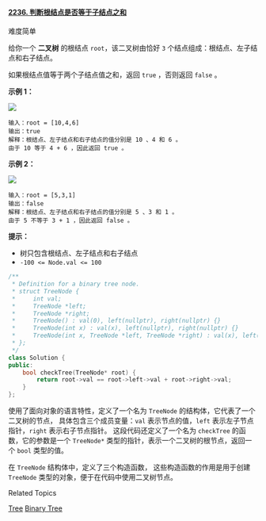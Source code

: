 #### [2236. 判断根结点是否等于子结点之和](https://leetcode.cn/problems/root-equals-sum-of-children/)

难度简单

给你一个  **二叉树** 的根结点 `root`，该二叉树由恰好 `3` 个结点组成：根结点、左子结点和右子结点。

如果根结点值等于两个子结点值之和，返回 `true` ，否则返回  `false`  。

**示例 1：**

![](https://assets.leetcode.com/uploads/2022/04/08/graph3drawio.png)
```
输入：root = [10,4,6]
输出：true
解释：根结点、左子结点和右子结点的值分别是 10 、4 和 6 。
由于 10 等于 4 + 6 ，因此返回 true 。
```
**示例 2：**

![](https://assets.leetcode.com/uploads/2022/04/08/graph3drawio-1.png)
```
输入：root = [5,3,1]
输出：false
解释：根结点、左子结点和右子结点的值分别是 5 、3 和 1 。
由于 5 不等于 3 + 1 ，因此返回 false 。
```
**提示：**

-   树只包含根结点、左子结点和右子结点
-   `-100 <= Node.val <= 100`

```cpp
/**
 * Definition for a binary tree node.
 * struct TreeNode {
 *     int val;
 *     TreeNode *left;
 *     TreeNode *right;
 *     TreeNode() : val(0), left(nullptr), right(nullptr) {}
 *     TreeNode(int x) : val(x), left(nullptr), right(nullptr) {}
 *     TreeNode(int x, TreeNode *left, TreeNode *right) : val(x), left(left), right(right) {}
 * };
 */
class Solution {
public:
    bool checkTree(TreeNode* root) {
        return root->val == root->left->val + root->right->val;
    }
};
```
使用了面向对象的语言特性，定义了一个名为 `TreeNode` 的结构体，它代表了一个二叉树的节点，
具体包含三个成员变量：`val` 表示节点的值，`left` 表示左子节点指针，`right` 表示右子节点指针。
这段代码还定义了一个名为 `checkTree` 的函数，它的参数是一个 `TreeNode*` 类型的指针，表示一个二叉树的根节点，返回一个 `bool` 类型的值。

在 `TreeNode` 结构体中，定义了三个构造函数，
这些构造函数的作用是用于创建 `TreeNode` 类型的对象，便于在代码中使用二叉树节点。

Related Topics

[Tree](https://leetcode.com/tag/tree/) [Binary Tree](https://leetcode.com/tag/binary-tree/)
